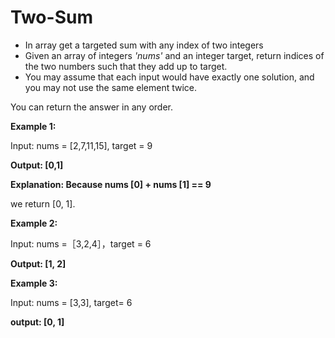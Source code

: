# Two-Sum
* In array get a targeted sum with any index of two integers 
* Given an array of integers *'nums'* and an integer target, return indices of the two numbers such that they add up to target.
* You may assume that each input would have exactly one solution, and you may not use the same element twice.

You can return the answer in any order.

**Example 1:**

Input: nums = [2,7,11,15], target = 9

**Output: [0,1]**

**Explanation: Because nums [0] + nums [1] == 9**

we return [0, 1].


**Example 2:**

Input: nums =［3,2,4］，target = 6

**Output: [1, 2]**


**Example 3:**

Input: nums = [3,3], target= 6

**output: [0, 1]**
